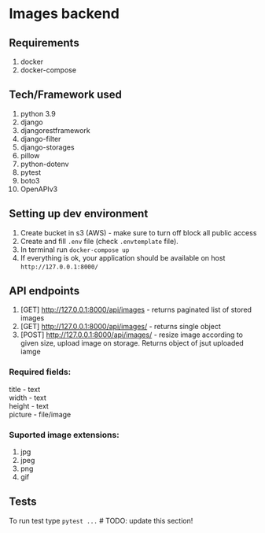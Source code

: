 # Images backend

## Requirements

1. docker
2. docker-compose

## Tech/Framework used

1. python 3.9
2. django
3. djangorestframework
4. django-filter
5. django-storages
6. pillow
7. python-dotenv
8. pytest
9. boto3
10. OpenAPIv3


## Setting up dev environment

1. Create bucket in s3 (AWS) - make sure to turn off block all public access
2. Create and fill `.env` file (check `.envtemplate` file).
3. In terminal run `docker-compose up`
4. If everything is ok, your application should be available on host `http://127.0.0.1:8000/`

## API endpoints
1. [GET] http://127.0.0.1:8000/api/images - returns paginated list of stored images
2. [GET] http://127.0.0.1:8000/api/images/<id> - returns single object 
3. [POST] http://127.0.0.1:8000/api/images/  - resize image according to given size, upload image on storage. Returns object of jsut uploaded iamge<br />
### Required fields: 
title - text<br />width - text<br />height - text<br />picture - file/image
### Suported image extensions:
1. jpg
2. jpeg
3. png
4. gif

## Tests

To run test type `pytest ...` # TODO: update this section!